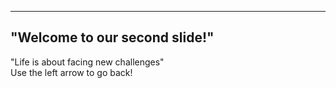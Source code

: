---
"Welcome to our second slide!"
--
"Life is about facing new challenges" <br>
  Use the left arrow to go back!
